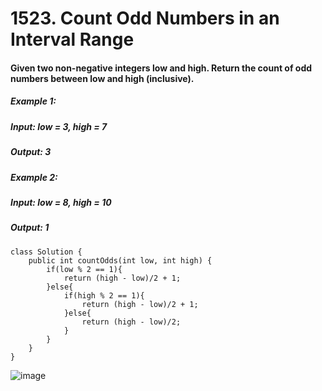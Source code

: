 # 1523. Count Odd Numbers in an Interval Range

#### Given two non-negative integers low and high. Return the count of odd numbers between low and high (inclusive).

##### Example 1:
#####    Input: low = 3, high = 7
#####    Output: 3
##### Example 2: 
#####    Input: low = 8, high = 10
#####    Output: 1


```
class Solution {
    public int countOdds(int low, int high) {
        if(low % 2 == 1){
            return (high - low)/2 + 1; 
        }else{
            if(high % 2 == 1){
                return (high - low)/2 + 1; 
            }else{
                return (high - low)/2;
            }
        }
    }
}
```

![image](https://user-images.githubusercontent.com/97871497/189464455-48d8f7f3-f4a4-47b5-b06b-e7d815390e85.png)
